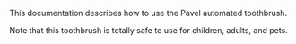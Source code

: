 This documentation describes how to use the Pavel automated toothbrush.

Note that this toothbrush is totally safe to use for children, adults, and pets.
